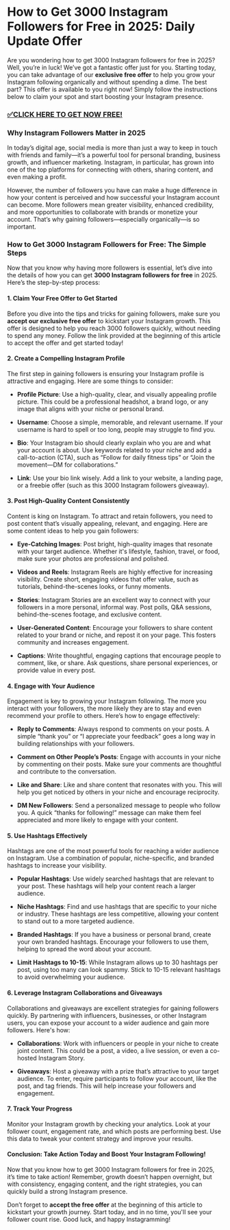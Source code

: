 # How to Get 3000 Instagram Followers for Free in 2025: Daily Update Offer

Are you wondering how to get 3000 Instagram followers for free in 2025? Well, you’re in luck! We’ve got a fantastic offer just for you. Starting today, you can take advantage of our **exclusive free offer** to help you grow your Instagram following organically and without spending a dime. The best part? This offer is available to you right now! Simply follow the instructions below to claim your spot and start boosting your Instagram presence.

### [✅CLICK HERE TO GET NOW FREE!](https://freeforyou.xyz/instagram/go/)

### Why Instagram Followers Matter in 2025

In today’s digital age, social media is more than just a way to keep in touch with friends and family—it’s a powerful tool for personal branding, business growth, and influencer marketing. Instagram, in particular, has grown into one of the top platforms for connecting with others, sharing content, and even making a profit.

However, the number of followers you have can make a huge difference in how your content is perceived and how successful your Instagram account can become. More followers mean greater visibility, enhanced credibility, and more opportunities to collaborate with brands or monetize your account. That’s why gaining followers—especially organically—is so important.

### How to Get 3000 Instagram Followers for Free: The Simple Steps

Now that you know why having more followers is essential, let’s dive into the details of how you can get **3000 Instagram followers for free** in 2025. Here’s the step-by-step process:

#### 1. **Claim Your Free Offer to Get Started**

Before you dive into the tips and tricks for gaining followers, make sure you **accept our exclusive free offer** to kickstart your Instagram growth. This offer is designed to help you reach 3000 followers quickly, without needing to spend any money. Follow the link provided at the beginning of this article to accept the offer and get started today!

#### 2. **Create a Compelling Instagram Profile**

The first step in gaining followers is ensuring your Instagram profile is attractive and engaging. Here are some things to consider:

- **Profile Picture**: Use a high-quality, clear, and visually appealing profile picture. This could be a professional headshot, a brand logo, or any image that aligns with your niche or personal brand.
  
- **Username**: Choose a simple, memorable, and relevant username. If your username is hard to spell or too long, people may struggle to find you.

- **Bio**: Your Instagram bio should clearly explain who you are and what your account is about. Use keywords related to your niche and add a call-to-action (CTA), such as “Follow for daily fitness tips” or “Join the movement—DM for collaborations.”

- **Link**: Use your bio link wisely. Add a link to your website, a landing page, or a freebie offer (such as this 3000 Instagram followers giveaway).

#### 3. **Post High-Quality Content Consistently**

Content is king on Instagram. To attract and retain followers, you need to post content that’s visually appealing, relevant, and engaging. Here are some content ideas to help you gain followers:

- **Eye-Catching Images**: Post bright, high-quality images that resonate with your target audience. Whether it's lifestyle, fashion, travel, or food, make sure your photos are professional and polished.

- **Videos and Reels**: Instagram Reels are highly effective for increasing visibility. Create short, engaging videos that offer value, such as tutorials, behind-the-scenes looks, or funny moments.

- **Stories**: Instagram Stories are an excellent way to connect with your followers in a more personal, informal way. Post polls, Q&A sessions, behind-the-scenes footage, and exclusive content.

- **User-Generated Content**: Encourage your followers to share content related to your brand or niche, and repost it on your page. This fosters community and increases engagement.

- **Captions**: Write thoughtful, engaging captions that encourage people to comment, like, or share. Ask questions, share personal experiences, or provide value in every post.

#### 4. **Engage with Your Audience**

Engagement is key to growing your Instagram following. The more you interact with your followers, the more likely they are to stay and even recommend your profile to others. Here’s how to engage effectively:

- **Reply to Comments**: Always respond to comments on your posts. A simple “thank you” or “I appreciate your feedback” goes a long way in building relationships with your followers.

- **Comment on Other People’s Posts**: Engage with accounts in your niche by commenting on their posts. Make sure your comments are thoughtful and contribute to the conversation.

- **Like and Share**: Like and share content that resonates with you. This will help you get noticed by others in your niche and encourage reciprocity.

- **DM New Followers**: Send a personalized message to people who follow you. A quick “thanks for following!” message can make them feel appreciated and more likely to engage with your content.

#### 5. **Use Hashtags Effectively**

Hashtags are one of the most powerful tools for reaching a wider audience on Instagram. Use a combination of popular, niche-specific, and branded hashtags to increase your visibility.

- **Popular Hashtags**: Use widely searched hashtags that are relevant to your post. These hashtags will help your content reach a larger audience.

- **Niche Hashtags**: Find and use hashtags that are specific to your niche or industry. These hashtags are less competitive, allowing your content to stand out to a more targeted audience.

- **Branded Hashtags**: If you have a business or personal brand, create your own branded hashtags. Encourage your followers to use them, helping to spread the word about your account.

- **Limit Hashtags to 10-15**: While Instagram allows up to 30 hashtags per post, using too many can look spammy. Stick to 10-15 relevant hashtags to avoid overwhelming your audience.

#### 6. **Leverage Instagram Collaborations and Giveaways**

Collaborations and giveaways are excellent strategies for gaining followers quickly. By partnering with influencers, businesses, or other Instagram users, you can expose your account to a wider audience and gain more followers. Here's how:

- **Collaborations**: Work with influencers or people in your niche to create joint content. This could be a post, a video, a live session, or even a co-hosted Instagram Story.

- **Giveaways**: Host a giveaway with a prize that’s attractive to your target audience. To enter, require participants to follow your account, like the post, and tag friends. This will help increase your followers and engagement.

#### 7. **Track Your Progress**

Monitor your Instagram growth by checking your analytics. Look at your follower count, engagement rate, and which posts are performing best. Use this data to tweak your content strategy and improve your results.

#### Conclusion: Take Action Today and Boost Your Instagram Following!

Now that you know how to get 3000 Instagram followers for free in 2025, it’s time to take action! Remember, growth doesn’t happen overnight, but with consistency, engaging content, and the right strategies, you can quickly build a strong Instagram presence.

Don’t forget to **accept the free offer** at the beginning of this article to kickstart your growth journey. Start today, and in no time, you'll see your follower count rise. Good luck, and happy Instagramming!
